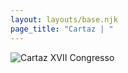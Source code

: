 ```yaml
---
layout: layouts/base.njk
page_title: "Cartaz | "
---
```



![Cartaz XVII Congresso](/_assets/images/CARTAZ_CONGRESSO_EDN_paisagem_50.jpg)   

